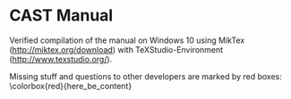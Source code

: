 # CAST Manual

Verified compilation of the manual on Windows 10 using MikTex (http://miktex.org/download) with TeXStudio-Environment (http://www.texstudio.org/).

Missing stuff and questions to other developers are marked by red boxes: \colorbox{red}{here_be_content}
